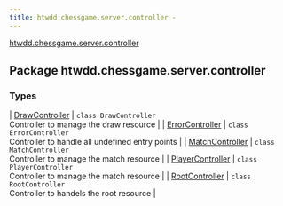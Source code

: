 ```yaml
---
title: htwdd.chessgame.server.controller - 
---
```


[htwdd.chessgame.server.controller](./index.html)

## Package htwdd.chessgame.server.controller

### Types

| [DrawController](-draw-controller/index.html) | `class DrawController`<br>Controller to manage the draw resource |
| [ErrorController](-error-controller/index.html) | `class ErrorController`<br>Controller to handle all undefined entry points |
| [MatchController](-match-controller/index.html) | `class MatchController`<br>Controller to manage the match resource |
| [PlayerController](-player-controller/index.html) | `class PlayerController`<br>Controller to manage the match resource |
| [RootController](-root-controller/index.html) | `class RootController`<br>Controller to handels the root resource |

